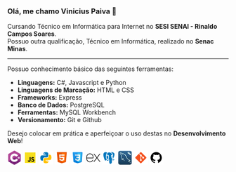 ### Olá, me chamo Vinicius Paiva 👋

Cursando Técnico em Informática para Internet no **SESI SENAI - Rinaldo Campos Soares**.  
Possuo outra qualificação, Técnico em Informática, realizado no **Senac Minas**.

<hr>

Possuo conhecimento básico das seguintes ferramentas:

- **Linguagens:** C#, Javascript e Python
- **Linguagens de Marcação:** HTML e CSS
- **Frameworks:** Express
- **Banco de Dados:** PostgreSQL
- **Ferramentas:** MySQL Workbench
- **Versionamento:** Git e Github

Desejo colocar em prática e aperfeiçoar o uso destas no **Desenvolvimento Web**!

[![logoCS](logos/cs.png)](https://dotnet.microsoft.com/pt-br/languages/csharp)
[![logoJS](logos/js.png)](https://developer.mozilla.org/pt-BR/docs/Web/JavaScript)
[![logoPY](logos/python.png)](https://www.python.org/about/gettingstarted/)
[![logoHTML](logos/html5.png)](https://developer.mozilla.org/pt-BR/docs/Web/HTML)
[![logoCSS](logos/css.png)](https://dotnet.microsoft.com/pt-br/languages/csharp)
[![logoEX](logos/express.png)](https://dotnet.microsoft.com/pt-br/languages/csharp)
[![logoPSQL](logos/postgresql.png)](https://dotnet.microsoft.com/pt-br/languages/csharp)
[![logoMSQLWB](logos/workbench.jpg)](https://dotnet.microsoft.com/pt-br/languages/csharp)
[![logoGIT](logos/git.png)](https://dotnet.microsoft.com/pt-br/languages/csharp)
[![logoGITHUB](logos/github.png)](https://dotnet.microsoft.com/pt-br/languages/csharp)

